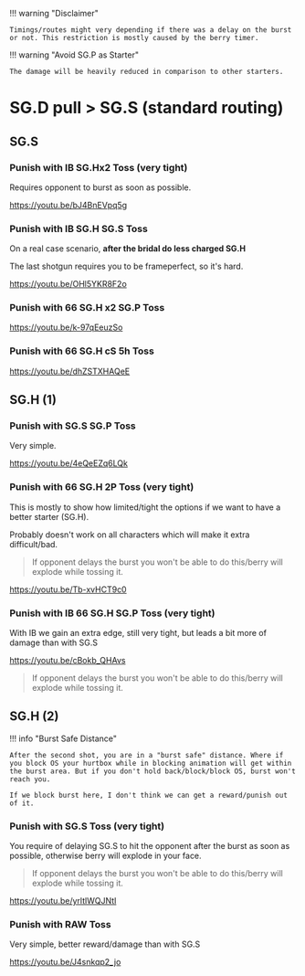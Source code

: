 
!!! warning "Disclaimer"

    Timings/routes might very depending if there was a delay on the burst or not. This restriction is mostly caused by the berry timer.

!!! warning "Avoid SG.P as Starter"

    The damage will be heavily reduced in comparison to other starters.

# SG.D pull > SG.S (standard routing) 



## SG.S

### Punish with IB SG.Hx2 Toss (very tight)

Requires opponent to burst as soon as possible.

https://youtu.be/bJ4BnEVpq5g

### Punish with IB SG.H SG.S Toss

On a real case scenario, **after the bridal do less charged SG.H**

The last shotgun requires you to be frameperfect, so it's hard.

https://youtu.be/OHl5YKR8F2o

### Punish with 66 SG.H x2 SG.P Toss

https://youtu.be/k-97qEeuzSo

### Punish with 66 SG.H cS 5h Toss

https://youtu.be/dhZSTXHAQeE

## SG.H (1)

### Punish with SG.S SG.P Toss

Very simple.

https://youtu.be/4eQeEZq6LQk

### Punish with 66 SG.H 2P Toss (very tight)

This is mostly to show how limited/tight the options if we want to have a better starter (SG.H).

Probably doesn't work on all characters which will make it extra difficult/bad.

> If opponent delays the burst you won't be able to do this/berry will explode while tossing it.

https://youtu.be/Tb-xvHCT9c0

### Punish with IB 66 SG.H SG.P Toss (very tight)

With IB we gain an extra edge, still very tight, but leads a bit more of damage than with SG.S

https://youtu.be/cBokb_QHAvs

> If opponent delays the burst you won't be able to do this/berry will explode while tossing it.

## SG.H (2)

!!! info "Burst Safe Distance"

    After the second shot, you are in a "burst safe" distance. Where if you block OS your hurtbox while in blocking animation will get within the burst area. But if you don't hold back/block/block OS, burst won't reach you.

    If we block burst here, I don't think we can get a reward/punish out of it.

### Punish with SG.S Toss (very tight)

You require of delaying SG.S to hit the opponent after the burst as soon as possible, otherwise berry will explode in your face.

> If opponent delays the burst you won't be able to do this/berry will explode while tossing it.

https://youtu.be/yrltlWQJNtI

### Punish with RAW Toss

Very simple, better reward/damage than with SG.S

https://youtu.be/J4snkqp2_jo

